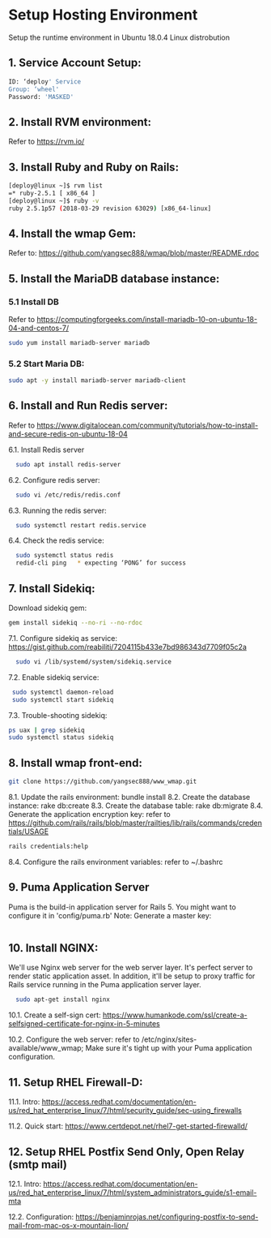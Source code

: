 # Setup Hosting Environment
Setup the runtime environment in Ubuntu 18.0.4 Linux distrobution

## 1. Service Account Setup:
```sh
ID: ‘deploy' Service
Group: ‘wheel'
Password: 'MASKED'
```

## 2. Install RVM environment:
Refer to https://rvm.io/

## 3. Install Ruby and Ruby on Rails:
```sh
[deploy@linux ~]$ rvm list
=* ruby-2.5.1 [ x86_64 ]
[deploy@linux ~]$ ruby -v
ruby 2.5.1p57 (2018-03-29 revision 63029) [x86_64-linux]
```

## 4.  Install the wmap Gem:
Refer to: https://github.com/yangsec888/wmap/blob/master/README.rdoc  

## 5.  Install the MariaDB database instance:
### 5.1 Install DB
Refer to https://computingforgeeks.com/install-mariadb-10-on-ubuntu-18-04-and-centos-7/
```sh
sudo yum install mariadb-server mariadb
```
### 5.2 Start Maria DB:
```sh
sudo apt -y install mariadb-server mariadb-client
```

## 6. Install and Run Redis server:
Refer to https://www.digitalocean.com/community/tutorials/how-to-install-and-secure-redis-on-ubuntu-18-04

6.1. Install Redis server
  ```sh
    sudo apt install redis-server
  ```

6.2. Configure redis server:
  ```sh
    sudo vi /etc/redis/redis.conf
  ```

6.3. Running the redis server:
  ```sh
    sudo systemctl restart redis.service
  ```

6.4. Check the redis service:
  ```sh
    sudo systemctl status redis
    redid-cli ping   * expecting ‘PONG’ for success
  ```

## 7. Install Sidekiq:
  Download sidekiq gem:
  ```sh
  gem install sidekiq --no-ri --no-rdoc
  ```

7.1. Configure sidekiq as service: https://gist.github.com/reabiliti/7204115b433e7bd986343d7709f05c2a
  ```sh
    sudo vi /lib/systemd/system/sidekiq.service
  ```

7.2. Enable sidekiq service:
  ```sh
   sudo systemctl daemon-reload
   sudo systemctl start sidekiq
  ```

7.3. Trouble-shooting sidekiq:
  ```sh
  ps uax | grep sidekiq
  sudo systemctl status sidekiq
  ```

## 8. Install wmap front-end:
```sh
git clone https://github.com/yangsec888/www_wmap.git
```

8.1. Update the rails environment: bundle install
8.2. Create the database instance: rake db:create
8.3. Create the database table: rake db:migrate
8.4. Generate the application encryption key: refer to https://github.com/rails/rails/blob/master/railties/lib/rails/commands/credentials/USAGE
```sh
rails credentials:help
```

8.4. Configure the rails environment variables: refer to ~/.bashrc


## 9. Puma Application Server
Puma is the build-in application server for Rails 5. You might want to configure it in 'config/puma.rb'
Note:
Generate a master key:
```sh
```

## 10. Install NGINX:
We'll use Nginx web server for the web server layer. It's perfect server to render static application asset. In addition, it'll be setup to proxy traffic for Rails service running in the Puma application server layer.

```sh
  sudo apt-get install nginx
```

10.1. Create a self-sign cert: https://www.humankode.com/ssl/create-a-selfsigned-certificate-for-nginx-in-5-minutes

10.2. Configure the web server:
refer to /etc/nginx/sites-available/www_wmap; Make sure it's tight up with your Puma application configuration.

## 11. Setup RHEL Firewall-D:
11.1.  Intro: https://access.redhat.com/documentation/en-us/red_hat_enterprise_linux/7/html/security_guide/sec-using_firewalls

11.2. Quick start: https://www.certdepot.net/rhel7-get-started-firewalld/

## 12. Setup RHEL Postfix Send Only, Open Relay (smtp mail)
12.1. Intro: https://access.redhat.com/documentation/en-us/red_hat_enterprise_linux/7/html/system_administrators_guide/s1-email-mta

12.2. Configuration: https://benjaminrojas.net/configuring-postfix-to-send-mail-from-mac-os-x-mountain-lion/

